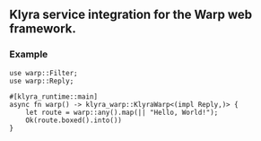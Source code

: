 ## Klyra service integration for the Warp web framework.

### Example

```rust,no_run
use warp::Filter;
use warp::Reply;

#[klyra_runtime::main]
async fn warp() -> klyra_warp::KlyraWarp<(impl Reply,)> {
    let route = warp::any().map(|| "Hello, World!");
    Ok(route.boxed().into())
}
```
